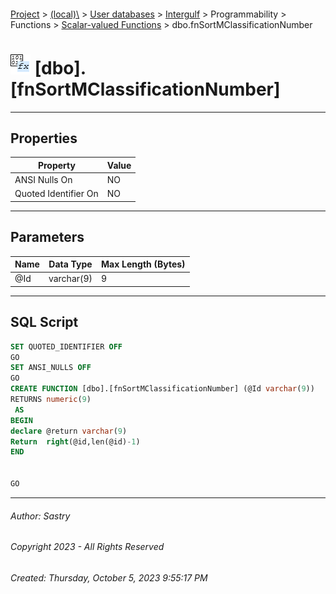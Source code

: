 #### 

[Project](../../../../../../index.md) > [(local)\\](../../../../../index.md) > [User databases](../../../../index.md) > [Intergulf](../../../index.md) > Programmability > Functions > [Scalar-valued Functions](Scalar-valued_Functions.md) > dbo.fnSortMClassificationNumber

# ![Scalar-valued Functions](../../../../../../Images/Function_Scalar32.png) [dbo].[fnSortMClassificationNumber]

---

## <a name="#properties"></a>Properties

| Property | Value |
|---|---|
| ANSI Nulls On | NO |
| Quoted Identifier On | NO |


---

## <a name="#parameters"></a>Parameters

| Name | Data Type | Max Length (Bytes) |
|---|---|---|
| @Id | varchar(9) | 9 |


---

## <a name="#sqlscript"></a>SQL Script

```sql
SET QUOTED_IDENTIFIER OFF
GO
SET ANSI_NULLS OFF
GO
CREATE FUNCTION [dbo].[fnSortMClassificationNumber] (@Id varchar(9))  
RETURNS numeric(9)
 AS  
BEGIN 
declare @return varchar(9)
Return  right(@id,len(@id)-1)
END


GO

```


---

###### Author:  Sastry

###### Copyright 2023 - All Rights Reserved

###### Created: Thursday, October 5, 2023 9:55:17 PM

